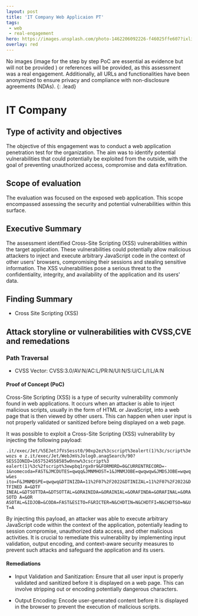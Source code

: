 ```yaml
---
layout: post
title: 'IT Company Web Applicaion PT'
tags:
 - web
 - real-engagement
hero: https://images.unsplash.com/photo-1462206092226-f46025ffe607?ixlib=rb-4.0.3&ixid=M3wxMjA3fDB8MHxwaG90by1wYWdlfHx8fGVufDB8fHx8fA%3D%3D&auto=format&fit=crop&w=1474&q=80
overlay: red
---
```


No images (image for the step by step PoC are essential as evidence but will not be provided
) or references will be provided, as this assessment was a real engagement. Additionally, all URLs and functionalities have been anonymized to ensure privacy and compliance with non-disclosure agreements (NDAs). {: .lead} <!--break-->

# IT Company

## Type of activity and objectives
The objective of this engagement was to conduct a web application penetration test for the organization. The aim was to identify potential vulnerabilities that could potentially be exploited from the outside, with the goal of preventing unauthorized access, compromise and data exfiltration.
## Scope of evaluation
The evaluation was focused on the exposed web application. This scope encompassed assessing the security and potential vulnerabilities within this surface.
## Executive Summary 
The assessment identified Cross-Site Scripting (XSS) vulnerabilities within the target application. These vulnerabilities could potentially allow malicious attackers to inject and execute arbitrary JavaScript code in the context of other users' browsers, compromising their sessions and stealing sensitive information. The XSS vulnerabilities pose a serious threat to the confidentiality, integrity, and availability of the application and its users' data.
## Finding Summary
- Cross Site Scripting (XSS)
## Attack storyline or vulnerabilities with CVSS,CVE and remedations
### Path Traversal
- CVSS Vector: CVSS:3.0/AV:N/AC:L/PR:N/UI:N/S:U/C:L/I:L/A:N
#### Proof of Concept (PoC)
Cross-Site Scripting (XSS) is a type of security vulnerability commonly found in web applications. It occurs when an attacker is able to inject malicious scripts, usually in the form of HTML or JavaScript, into a web page that is then viewed by other users. This can happen when user input is not properly validated or sanitized before being displayed on a web page.

It was possible to exploit a Cross-Site Scripting (XSS) vulnerability by injecting the following payload:

`
 .it/exec/Jet/%5EJetJfVsSesst0/90xp2ez%3cscript%3ealert(1)%3c/script%3ewozs
 e z.it/exec/Jet/WebJmVsJolog0.anagSearch/90?
 SESSIONID=1657524558585w0nnw%3cscript%3
 ealert(1)%3c%2fscript%3ewpbq1rgx0r9&FORMORD=0&CURRENTRECORD=-
 1&nomecoda=FAST&JMCDUTES=qwqq&JMNMHOST=1&JMNMJOBE=qwqwqw&JMDSJOBE=wqwqw&es
 ito=F&JMNMDSPE=qwqwq&DTINIZDA=11%2F07%2F2022&DTINIZAL=11%2F07%2F2022&DTFINED
 A=&DTF
INEAL=&DTSOTTDA=&DTSOTTAL=&ORAINIDA=&ORAINIAL=&ORAFINDA=&ORAFINAL=&ORASOTD
A=&OR
ASOTAL=&IDJOB=&CODA=FAST&ESITO=F&RICTER=N&CHDTIN=N&CHDTFI=N&CHDTSO=N&UT=A
`

By injecting this payload, an attacker was able to execute arbitrary JavaScript code within the context of the application, potentially leading to session compromise, unauthorized data access, and other malicious activities. It is crucial to remediate this vulnerability by implementing input validation, output encoding, and context-aware security measures to prevent such attacks and safeguard the application and its users.
#### Remediations
- Input Validation and Sanitization: Ensure that all user input is properly validated and sanitized before it is displayed on a web page. This can involve stripping out or encoding potentially dangerous characters.

- Output Encoding: Encode user-generated content before it is displayed in the browser to prevent the execution of malicious scripts.
